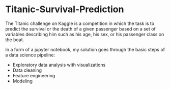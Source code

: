# Titanic-Survival-Prediction
The Titanic challenge on Kaggle is a competition in which the task is to predict the survival or the death of a given passenger based on a set of variables describing him such as his age, his sex, or his passenger class on the boat. 

In a form of a jupyter notebook, my solution goes through the basic steps of a data science pipeline:
- Exploratory data analysis with visualizations
- Data cleaning
- Feature engineering
- Modeling
